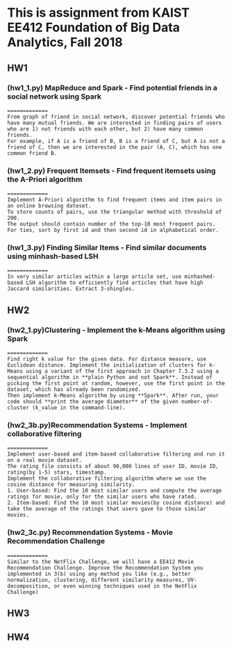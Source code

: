 # This is assignment from KAIST EE412 Foundation of Big Data Analytics, Fall 2018 
## HW1
### (hw1_1.py) MapReduce and Spark - Find potential friends in a social network using Spark
    =============
    From graph of friend in social network, discover potential friends who have many mutual friends. We are interested in finding pairs of users who are 1) not friends with each other, but 2) have many common friends.
    For example, if A is a friend of B, B is a friend of C, but A is not a friend of C, then we are interested in the pair (A, C), which has one common friend B.
### (hw1_2.py) Frequent Itemsets - Find frequent itemsets using the A-Priori algorithm
    =============
    Implement A-Priori algorithm to find frequent items and item pairs in an online browsing dateset. 
    To store counts of pairs, use the triangular method with threshold of 200. 
    The output should contain number of the top-10 most frequent pairs. 
    For ties, sort by first id and then second id in alphabetical order.
### (hw1_3.py) Finding Similar Items - Find similar documents using minhash-based LSH
    =============
    In very similar articles within a large article set, use minhashed-based LSH algorithm to efficiently find articles that have high Jaccard similarities. Extract 3-shingles.

## HW2
### (hw2_1.py)Clustering -  Implement the k-Means algorithm using Spark
    =============
    Find right k value for the given data. For distance measure, use Euclidean distance. Implement the initialization of clusters for k-Means using a variant of the first approach in Chapter 7.3.2 using a sequential algorithm in **plain Python and not Spark**. Instead of picking the first point at random, however, use the first point in the dataset, which has already been randomized. 
    Then implement k-Means algorithm by using **Spark**. After run, your code should **print the average diameter** of the given number-of-cluster (k_value in the command-line).
### (hw2_3b.py)Recommendation Systems - Implement collaborative filtering
    =============
    Implement user-based and item-based collaborative filtering and run it on a real movie dataset.
    The rating file consists of about 90,000 lines of user ID, movie ID, rating(by 1-5) stars, timestamp.
    Implement the collaborative filtering algorithm where we use the cosine distance for measuring similarity. 
    1. User-based: Find the 10 most similar users and compute the average ratings for movie, only for the similar users who have rated.
    2. Item-based: Find the 10 most similar movies(by cosine distance) and take the average of the ratings that users gave to those similar movies.    
### (hw2_3c.py) Recommendation Systems - Movie Recommendation Challenge
    =============
    Similar to the NetFlix Challenge, we will have a EE412 Movie Recommendation Challenge. Improve the Recommendation System you implemented in 3(b) using any method you like (e.g., better normalization, clustering, different similarity measures, UV-decomposition, or even winning techniques used in the NetFlix Challenge)

## HW3


## HW4
  
